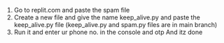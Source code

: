 1. Go to replit.com and paste the spam file
2. Create a new file and give the name keep_alive.py and paste the keep_alive.py file (keep_alive.py and spam.py files are in main branch)
3. Run it and enter ur phone no. in the console and otp 
               And itz done
